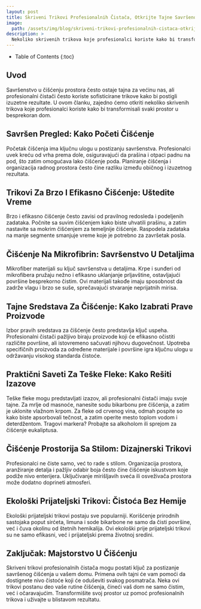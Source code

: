 ```yaml
---
layout: post
title: Skriveni Trikovi Profesionalnih Čistača, Otkrijte Tajne Savršenog Čišćenja
image: 
  path: /assets/img/blog/skriveni-trikovi-profesionalnih-cistaca-otkrijte-tajne-savrsenog-ciscenja_dubinsko_pranje_ba.png
description: >
  Nekoliko skrivenih trikova koje profesionalci koriste kako bi transformisali svaki prostor u besprekoran dom.
---
```



- Table of Contents
{:toc}


## Uvod

Savršenstvo u čišćenju prostora često ostaje tajna za većinu nas, ali profesionalni čistači često koriste sofisticirane trikove kako bi postigli izuzetne rezultate. U ovom članku, zajedno ćemo otkriti nekoliko skrivenih trikova koje profesionalci koriste kako bi transformisali svaki prostor u besprekoran dom.


## Savršen Pregled: Kako Početi Čišćenje

Početak čišćenja ima ključnu ulogu u postizanju savršenstva. Profesionalci uvek kreću od vrha prema dole, osiguravajući da prašina i otpaci padnu na pod, što zatim omogućava lako čišćenje poda. Planiranje čišćenja i organizacija radnog prostora često čine razliku između običnog i izuzetnog rezultata.


## Trikovi Za Brzo I Efikasno Čišćenje: Uštedite Vreme

Brzo i efikasno čišćenje često zavisi od pravilnog redosleda i podeljenih zadataka. Počnite sa suvim čišćenjem kako biste uhvatili prašinu, a zatim nastavite sa mokrim čišćenjem za temeljnije čišćenje. Raspodela zadataka na manje segmente smanjuje vreme koje je potrebno za završetak posla.


## Čišćenje Na Mikrofibrin: Savršenstvo U Detaljima

Mikrofiber materijali su ključ savršenstva u detaljima. Krpe i sunđeri od mikrofibera pružaju nežno i efikasno uklanjanje prljavštine, ostavljajući površine besprekorno čistim. Ovi materijali takođe imaju sposobnost da zadrže vlagu i brzo se suše, sprečavajući stvaranje neprijatnih mirisa.


## Tajne Sredstava Za Čišćenje: Kako Izabrati Prave Proizvode

Izbor pravih sredstava za čišćenje često predstavlja ključ uspeha. Profesionalni čistači pažljivo biraju proizvode koji će efikasno očistiti različite površine, ali istovremeno sačuvati njihovu dugovečnost. Upotreba specifičnih proizvoda za određene materijale i površine igra ključnu ulogu u održavanju visokog standarda čistoće.


## Praktični Saveti Za Teške Fleke: Kako Rešiti Izazove

Teške fleke mogu predstavljati izazov, ali profesionalni čistači imaju svoje tajne. Za mrlje od masnoće, nanesite sodu bikarbonu pre čišćenja, a zatim je uklonite vlažnom krpom. Za fleke od crvenog vina, odmah pospite so kako biste apsorbovali tečnost, a zatim operite mesto toplom vodom i deterdžentom. Tragovi markera? Probajte sa alkoholom ili sprejom za čišćenje eukaliptusa.


## Čišćenje Prostorija Sa Stilom: Dizajnerski Trikovi

Profesionalci ne čiste samo, već to rade s stilom. Organizacija prostora, aranžiranje detalja i pažljiv odabir boja često čine čišćenje iskustvom koje podiže nivo enterijera. Uključivanje mirišljavih sveća ili osveživača prostora može dodatno doprineti atmosferi.


## Ekološki Prijateljski Trikovi: Čistoća Bez Hemije

Ekološki prijateljski trikovi postaju sve popularniji. Korišćenje prirodnih sastojaka poput sirćeta, limuna i sode bikarbone ne samo da čisti površine, već i čuva okolinu od štetnih hemikalija. Ovi ekološki prije prijateljski trikovi su ne samo efikasni, već i prijateljski prema životnoj sredini.


## Zaključak: Majstorstvo U Čišćenju

Skriveni trikovi profesionalnih čistača mogu postati ključ za postizanje savršenog čišćenja u vašem domu. Primena ovih tajni će vam pomoći da dostignete nivo čistoće koji će oduševiti svakog posmatrača. Neka ovi trikovi postanu deo vaše rutine čišćenja, čineći vaš dom ne samo čistim, već i očaravajućim. Transformišite svoj prostor uz pomoć profesionalnih trikova i uživajte u blistavom rezultatu.